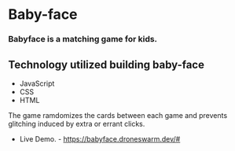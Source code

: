 
# Baby-face

### Babyface is a matching game for kids.

## Technology utilized building baby-face 
- JavaScript
- CSS
- HTML
 
The game ramdomizes the cards between each game and prevents glitching induced by extra or errant clicks.

- Live Demo. - https://babyface.droneswarm.dev/#

